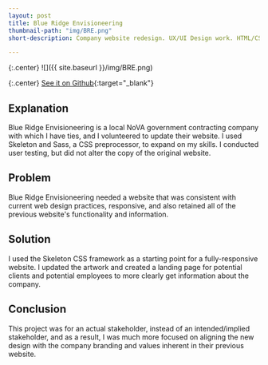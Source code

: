 ```yaml
---
layout: post
title: Blue Ridge Envisioneering
thumbnail-path: "img/BRE.png"
short-description: Company website redesign. UX/UI Design work. HTML/CSS/Skeleton

---
```


{:.center}
![]({{ site.baseurl }}/img/BRE.png)

{:.center}
[See it on Github](http://saraguittarclark.github.io/bre-landing-page/){:target="_blank"}

## Explanation

Blue Ridge Envisioneering is a local NoVA government contracting company with which I have ties, and I volunteered to update their website. I used Skeleton and Sass, a CSS preprocessor, to expand on my skills. I conducted user testing, but did not alter the copy of the original website.

## Problem

Blue Ridge Envisioneering needed a website that was consistent with current web design practices, responsive, and also retained all of the previous website's functionality and information. 

## Solution

I used the Skeleton CSS framework as a starting point for a fully-responsive website. I updated the artwork and created a landing page for potential clients and potential employees to more clearly get information about the company.

## Conclusion

This project was for an actual stakeholder, instead of an intended/implied stakeholder, and as a result, I was much more focused on aligning the new design with the company branding and values inherent in their previous website.